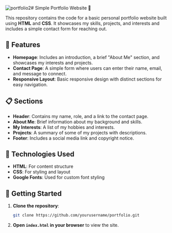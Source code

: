 ![portfolio2](https://github.com/user-attachments/assets/dc27c8a9-3f52-4fc7-abdf-3782d883616f)# Simple Portfolio Website 🎉

This repository contains the code for a basic personal portfolio website built using **HTML** and **CSS**. It showcases my skills, projects, and interests and includes a simple contact form for reaching out.

## 🌟 Features

- **Homepage**: Includes an introduction, a brief "About Me" section, and showcases my interests and projects.
- **Contact Page**: A simple form where users can enter their name, email, and message to connect.
- **Responsive Layout**: Basic responsive design with distinct sections for easy navigation.

## 📋 Sections

- **Header**: Contains my name, role, and a link to the contact page.
- **About Me**: Brief information about my background and skills.
- **My Interests**: A list of my hobbies and interests.
- **Projects**: A summary of some of my projects with descriptions.
- **Footer**: Includes a social media link and copyright notice.

## 🎨 Technologies Used

- **HTML**: For content structure
- **CSS**: For styling and layout
- **Google Fonts**: Used for custom font styling

## 🚀 Getting Started

1. **Clone the repository**:
   ```bash
   git clone https://github.com/yourusername/portfolio.git
   ```
2. **Open `index.html` in your browser** to view the site.

